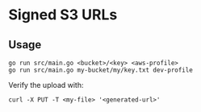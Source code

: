 # Signed S3 URLs

## Usage

```
go run src/main.go <bucket>/<key> <aws-profile>
go run src/main.go my-bucket/my/key.txt dev-profile
```

Verify the upload with:
```
curl -X PUT -T <my-file> '<generated-url>'
```


